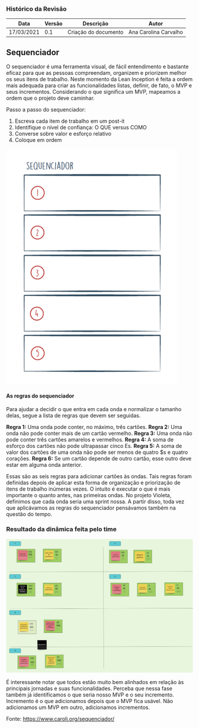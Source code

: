 ### Histórico da Revisão
| Data | Versão | Descrição | Autor |
|---|---|---|---|
| 17/03/2021| 0.1 |Criação do documento | Ana Carolina Carvalho |

## Sequenciador

O sequenciador é uma ferramenta visual, de fácil entendimento e bastante eficaz para que as pessoas compreendam, organizem e priorizem melhor os seus itens de trabalho.
Neste momento da Lean Inception é feita a ordem mais adequada para criar as funcionalidades listas, definir, de fato, o MVP e seus incrementos. 
Considerando o que significa um MVP, mapeamos a ordem que o projeto deve caminhar. 

Passo a passo do sequenciador:

1. Escreva cada item de trabalho em um post-it
2. Identifique o nível de confiança: O QUE versus COMO
3. Converse sobre valor e esforço relativo
4. Coloque em ordem

![sequenciador](../../../img/sequenciador.png)

#### As regras do sequenciador

Para ajudar a decidir o que entra em cada onda e normalizar o tamanho delas, segue a lista de regras que devem ser seguidas.

<b>Regra 1:</b> Uma onda pode conter, no máximo, três cartões.
<b>Regra 2:</b> Uma onda não pode conter mais de um cartão vermelho.
<b>Regra 3:</b> Uma onda não pode conter três cartões amarelos e vermelhos.
<b>Regra 4:</b> A soma de esforço dos cartões não pode ultrapassar cinco Es.
<b>Regra 5:</b> A soma de valor dos cartões de uma onda não pode ser menos de quatro $s e quatro corações.
<b>Regra 6:</b> Se um cartão depende de outro cartão, esse outro deve estar em alguma onda anterior.

Essas são as seis regras para adicionar cartões às ondas. Tais regras foram definidas depois de aplicar esta forma de organização e priorização de itens de trabalho inúmeras vezes.
O intuito é executar o que é mais importante o quanto antes, nas primeiras ondas.
No projeto Violeta, definimos que cada onda seria uma sprint nossa. A partir disso, toda vez que aplicávamos as regras do sequenciador pensávamos também na questão do tempo.

### Resultado da dinâmica feita pelo time

![sequenciador2](../../../img/sequenciador2.png)

É interessante notar que todos estão muito bem alinhados em relação às principais jornadas e suas funcionalidades. Perceba que nessa fase também já identificamos o que seria nosso MVP e o seu incremento.
Incremento é o que adicionamos depois que o MVP fica usável. Não adicionamos um MVP em outro, adicionamos incrementos.

Fonte: https://www.caroli.org/sequenciador/